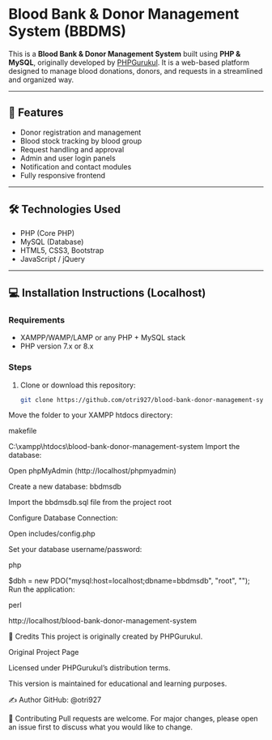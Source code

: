 # Blood Bank & Donor Management System (BBDMS)

This is a **Blood Bank & Donor Management System** built using **PHP & MySQL**, originally developed by [PHPGurukul](https://phpgurukul.com). It is a web-based platform designed to manage blood donations, donors, and requests in a streamlined and organized way.

---

## 📌 Features

- Donor registration and management
- Blood stock tracking by blood group
- Request handling and approval
- Admin and user login panels
- Notification and contact modules
- Fully responsive frontend

---

## 🛠️ Technologies Used

- PHP (Core PHP)
- MySQL (Database)
- HTML5, CSS3, Bootstrap
- JavaScript / jQuery

---

## 💻 Installation Instructions (Localhost)

### Requirements
- XAMPP/WAMP/LAMP or any PHP + MySQL stack
- PHP version 7.x or 8.x

### Steps

1. Clone or download this repository:
   ```bash
   git clone https://github.com/otri927/blood-bank-donor-management-system.git
Move the folder to your XAMPP htdocs directory:

makefile

C:\xampp\htdocs\blood-bank-donor-management-system
Import the database:

Open phpMyAdmin (http://localhost/phpmyadmin)

Create a new database: bbdmsdb

Import the bbdmsdb.sql file from the project root

Configure Database Connection:

Open includes/config.php

Set your database username/password:

php

$dbh = new PDO("mysql:host=localhost;dbname=bbdmsdb", "root", "");
Run the application:

perl

http://localhost/blood-bank-donor-management-system


🧾 Credits
This project is originally created by PHPGurukul.

Original Project Page

Licensed under PHPGurukul’s distribution terms.

This version is maintained for educational and learning purposes.

✍️ Author
GitHub: @otri927

🤝 Contributing
Pull requests are welcome. For major changes, please open an issue first to discuss what you would like to change.
